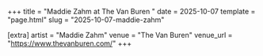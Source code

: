 +++
title = "Maddie Zahm at The Van Buren "
date = 2025-10-07
template = "page.html"
slug = "2025-10-07-maddie-zahm"

[extra]
artist = "Maddie Zahm"
venue = "The Van Buren"
venue_url = "https://www.thevanburen.com/"
+++
